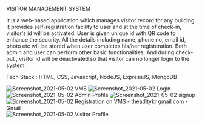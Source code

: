 VISITOR MANAGEMENT SYSTEM 

It is a web-based application which manages visitor record for any building. It provides self-registration facility to user and at the time of check-in, visitor's id will be activated. User is given unique id with QR code to enhance the security. All the details including name, phone no, email id, photo etc will be stored when user completes his/her registeration. Both admin and user can perform other basic functionalities. And during check-out , visitor id will be deactivated so that visitor can no longer login to the system.


Tech Stack :
HTML, CSS, Javascript, NodeJS, ExpressJS, MongoDB






![Screenshot_2021-05-02 VMS](https://user-images.githubusercontent.com/59906496/116796394-9e0a8400-aaf9-11eb-9edc-f6d8d2b62559.png)
![Screenshot_2021-05-02 Login](https://user-images.githubusercontent.com/59906496/116796578-2b9aa380-aafb-11eb-8bf4-1df2cad66244.png)
![Screenshot_2021-05-02 Admin Profile](https://user-images.githubusercontent.com/59906496/116796546-e8d8cb80-aafa-11eb-9033-25c018853f2a.png)
![Screenshot_2021-05-02 signup](https://user-images.githubusercontent.com/59906496/116796550-ef674300-aafa-11eb-83ad-45b411eac546.png)
![Screenshot_2021-05-02 Registration on VMS - theaditykr gmail com - Gmail](https://user-images.githubusercontent.com/59906496/116796558-f9894180-aafa-11eb-8b4b-ae08654ac13d.png)
![Screenshot_2021-05-02 Visitor Profile](https://user-images.githubusercontent.com/59906496/116796562-0148e600-aafb-11eb-964c-4711f0bded2a.png)

